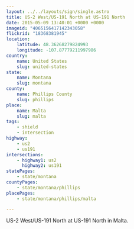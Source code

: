 ```yaml
---
layout: ../../layouts/sign/single.astro
title: US-2 West/US-191 North at US-191 North
date: 2015-05-09 13:40:01 +0000 +0000
imageid: "4065156417142343058"
flickrid: "18368381945"
location:
    latitude: 48.36268279824993
    longitude: -107.87779211997986
country:
    name: United States
    slug: united-states
state:
    name: Montana
    slug: montana
county:
    name: Phillips County
    slug: phillips
place:
    name: Malta
    slug: malta
tags:
    - shield
    - intersection
highway:
    - us2
    - us191
intersections:
    - highway1: us2
      highway2: us191
statePages:
    - state/montana
countyPages:
    - state/montana/phillips
placePages:
    - state/montana/phillips/malta

---
```

US-2 West/US-191 North at US-191 North in Malta.